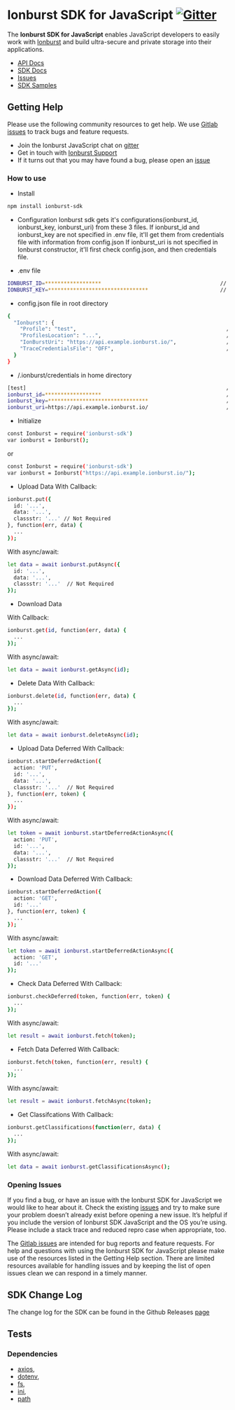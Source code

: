 # Ionburst SDK for JavaScript [![Gitter](https://badges.gitter.im/ionburstlimited/community.svg)](https://gitter.im/ionburstlimited/community?utm_source=badge&utm_medium=badge&utm_campaign=pr-badge)

The **Ionburst SDK for JavaScript** enables JavaScript developers to easily work with [Ionburst][ionburst] and build ultra-secure and private storage into their applications.

* [API Docs][docs-api]
* [SDK Docs][sdk-website]
* [Issues][sdk-issues]
* [SDK Samples](https://docs.ionburst.io/#/sdk?id=usage)

## Getting Help

Please use the following community resources to get help. We use [Gitlab issues][sdk-issues] to track bugs and feature requests.

* Join the Ionburst JavaScript chat on [gitter](https://gitter.im/ionburstlimited/community)
* Get in touch with [Ionburst Support](https://docs.ionburst.io/#/introduction?id=contact-amp-support)
* If it turns out that you may have found a bug, please open an [issue][sdk-issues]

### How to use

* Install

```sh
npm install ionburst-sdk
```

* Configuration
Ionburst sdk gets it's configurations(ionburst_id, ionburst_key, ionburst_uri) from these 3 files.
If ionburst_id and ionburst_key are not specified in .env file, it'll get them from credentials file with information from config.json
If ionburst_uri is not specified in Ionburst constructor, it'll first check config.json, and then credentials file.

- .env file

```sh
IONBURST_ID=******************                                      // UserName of Ionburst account
IONBURST_KEY=********************************                       // Password of Ionburst account
```

- config.json file in root directory

```sh
{
  "Ionburst": {
    "Profile": "test",                                                // Profile name to search in credentials file, Required for credentials file
    "ProfilesLocation": "...",                                        // Not Required, the location of credetials file which has profile information
    "IonBurstUri": "https://api.example.ionburst.io/",                // Server URI
    "TraceCredentialsFile": "OFF",                                    // If "ON", it shows log for processing credential file
  }
}
```

- /.ionburst/credentials in home directory

```sh
[test]                                                                // Profile name
ionburst_id=******************                                        // Username
ionburst_key=********************************                         // Password
ionburst_uri=https://api.example.ionburst.io/                         // Not Required, Server URI
```

* Initialize

```sh
const Ionburst = require('ionburst-sdk')
var ionburst = Ionburst();
```

or

```sh
const Ionburst = require('ionburst-sdk')
var ionburst = Ionburst("https://api.example.ionburst.io/");
```

* Upload Data
With Callback:

```sh
ionburst.put({
  id: '...',
  data: '...',
  classstr: '...' // Not Required
}, function(err, data) {
  ...
});
```

With async/await:

```sh
let data = await ionburst.putAsync({
  id: '...',
  data: '...',
  classstr: '...'  // Not Required
});
```

* Download Data

With Callback:

```sh
ionburst.get(id, function(err, data) {
  ...
});
```

With async/await:

```sh
let data = await ionburst.getAsync(id);
```

* Delete Data
With Callback:

```sh
ionburst.delete(id, function(err, data) {
  ...
});
```

With async/await:

```sh
let data = await ionburst.deleteAsync(id);
```

* Upload Data Deferred
With Callback:

```sh
ionburst.startDeferredAction({
  action: 'PUT',
  id: '...',
  data: '...',
  classstr: '...'  // Not Required
}, function(err, token) {
  ...
});
```

With async/await:

```sh
let token = await ionburst.startDeferredActionAsync({
  action: 'PUT',
  id: '...',
  data: '...',
  classstr: '...'  // Not Required
});
```

* Download Data Deferred
With Callback:

```sh
ionburst.startDeferredAction({
  action: 'GET',
  id: '...'
}, function(err, token) {
  ...
});
```

With async/await:

```sh
let token = await ionburst.startDeferredActionAsync({
  action: 'GET',
  id: '...'
});
```

* Check Data Deferred
With Callback:

```sh
ionburst.checkDeferred(token, function(err, token) {
  ...
});

```

With async/await:

```sh
let result = await ionburst.fetch(token);
```

* Fetch Data Deferred
With Callback:

```sh
ionburst.fetch(token, function(err, result) {
  ...
});
```

With async/await:

```sh
let result = await ionburst.fetchAsync(token);
```

* Get Classifcations
With Callback:

```sh
ionburst.getClassifications(function(err, data) {
  ...
});
```

With async/await:

```sh
let data = await ionburst.getClassificationsAsync();
```

### Opening Issues

If you find a bug, or have an issue with the Ionburst SDK for JavaScript we would like to hear about it. Check the existing [issues][sdk-issues] and try to make sure your problem doesn’t already exist before opening a new issue. It’s helpful if you include the version of Ionburst SDK JavaScript and the OS you’re using. Please include a stack trace and reduced repro case when appropriate, too.

The [Gitlab issues][sdk-issues] are intended for bug reports and feature requests. For help and questions with using the Ionburst SDK for JavaScript please make use of the resources listed in the Getting Help section. There are limited resources available for handling issues and by keeping the list of open issues clean we can respond in a timely manner.

## SDK Change Log

The change log for the SDK can be found in the Github Releases [page](https://gitlab.com/ionburst/ionburst-sdk-javascript/-/releases)

## Tests

### Dependencies

*  [axios](https://www.npmjs.com/package/axios),
*  [dotenv](https://www.npmjs.com/package/dotenv),
*  [fs](https://www.npmjs.com/package/fs),
*  [ini](https://www.npmjs.com/package/ini),
*  [path](https://www.npmjs.com/package/path)
	
[ionburst]: https://ionburst.io
[sdk-website]: https://docs.ionburst.io/#/sdk
[sdk-source]: https://gitlab.com/ionburst/ionburst-sdk-javascript
[sdk-issues]: https://gitlab.com/ionburst/ionburst-sdk-javascript/issues
[sdk-license]: https://gitlab.com/ionburst/ionburst-sdk-javascript/-/blob/master/LICENSE
[docs-api]: https://docs.ionburst.io/#/api
